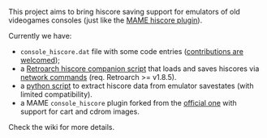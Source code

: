 This project aims to bring hiscore saving support for emulators of old videogames consoles (just like the [MAME hiscore plugin](https://highscore.mameworld.info)).

Currently we have:
 - `console_hiscore.dat` file with some code entries ([contributions are welcomed](https://github.com/eadmaster/console_hiscore/wiki/Games-that-need-hiscore-codes));
 - a [Retroarch hiscore companion script](tools/retroarch_hiscore_companion.py) that loads and saves hiscores via [network commands](https://docs.libretro.com/development/retroarch/network-control-interface/) (req. Retroarch >= v1.8.5).
 - a [python script](tools/state2hi.py) to extract hiscore data from emulator savestates (with limited compatibility).
 - a MAME `console_hiscore` plugin forked from the [official one](https://github.com/mamedev/mame/tree/master/plugins/hiscore) with support for cart and cdrom images.
 
Check the wiki for more details.
